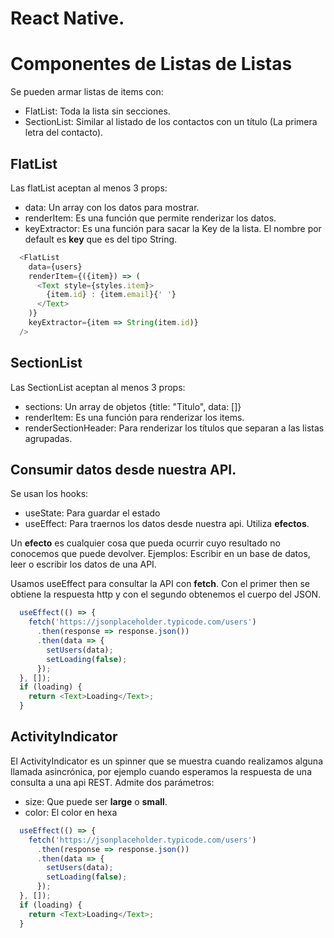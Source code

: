 # React Native.

# Componentes de Listas de Listas 
Se pueden armar listas de items con: 
- FlatList: Toda la lista sin secciones. 
- SectionList: Similar al listado de los contactos con un título 
(La primera letra del contacto).

## FlatList
Las flatList aceptan al menos 3 props:
- data: Un array con los datos para mostrar. 
- renderItem: Es una función que permite renderizar los datos.
- keyExtractor: Es una función para sacar la Key de la lista. El nombre por 
default es **key** que es del tipo String. 

```js
  <FlatList
    data={users}
    renderItem={({item}) => (
      <Text style={styles.item}>
        {item.id} : {item.email}{' '}
      </Text>
    )}
    keyExtractor={item => String(item.id)}
  />
```
## SectionList
Las SectionList aceptan al menos 3 props: 
- sections: Un array de objetos {title: "Titulo", data: []}
- renderItem: Es una función para renderizar los items. 
- renderSectionHeader: Para renderizar los títulos que separan a las listas 
agrupadas.

## Consumir datos desde nuestra API. 
Se usan los hooks: 
- useState: Para guardar el estado 
- useEffect: Para traernos los datos desde nuestra api. Utiliza **efectos**.

Un **efecto** es cualquier cosa que pueda ocurrir  cuyo resultado no conocemos
que puede devolver. Ejemplos: Escribir en un base de datos, leer o
escribir los datos de una API. 

Usamos useEffect para consultar la API con **fetch**. Con el primer then se obtiene
la respuesta http y con el segundo obtenemos el cuerpo del JSON.

```js
  useEffect(() => {
    fetch('https://jsonplaceholder.typicode.com/users')
      .then(response => response.json())
      .then(data => {
        setUsers(data);
        setLoading(false);
      });
  }, []);
  if (loading) {
    return <Text>Loading</Text>;
  }
```

## ActivityIndicator
El ActivityIndicator es un spinner que se muestra cuando realizamos alguna llamada
asincrónica, por ejemplo cuando esperamos la respuesta de una consulta a una api REST.
Admite dos parámetros:
- size: Que puede ser **large** o **small**.
- color: El color en hexa
```js
  useEffect(() => {
    fetch('https://jsonplaceholder.typicode.com/users')
      .then(response => response.json())
      .then(data => {
        setUsers(data);
        setLoading(false);
      });
  }, []);
  if (loading) {
    return <Text>Loading</Text>;
  }
```




